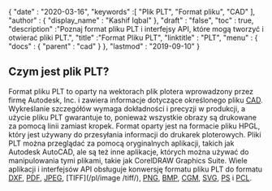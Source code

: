 {
  "date" : "2020-03-16",
  "keywords" :[ "Plik PLT", "Format pliku", "CAD" ],
  "author" : {
    "display_name" : "Kashif Iqbal"
},
  "draft" : "false",
  "toc" : true,
  "description" :"Poznaj format pliku PLT i interfejsy API, które mogą tworzyć i otwierać pliki PLT.",
  "title" :"Format Pliku PLT",
  "linktitle" : "PLT",
  "menu" : {
    "docs" : {
      "parent" : "cad"
}
},
  "lastmod" : "2019-09-10"
}

## Czym jest plik PLT?

Format pliku PLT to oparty na wektorach plik plotera wprowadzony przez firmę Autodesk, Inc. i zawiera informacje dotyczące określonego pliku [CAD](/pl/cad/). Wykreślanie szczegółów wymaga dokładności i precyzji w produkcji, a użycie pliku PLT gwarantuje to, ponieważ wszystkie obrazy są drukowane za pomocą linii zamiast kropek. Format oparty jest na formacie pliku HPGL, który jest używany do przesyłania informacji do drukarek ploterowych. Pliki PLT można przeglądać za pomocą oryginalnych aplikacji, takich jak Autodesk AutoCAD, ale są też inne aplikacje, których można używać do manipulowania tymi plikami, takie jak CorelDRAW Graphics Suite. Wiele aplikacji i interfejsów API obsługuje konwersję formatu pliku PLT do formatu [DXF](/pl/cad/dxf/), [PDF](/pl/pdf/), [JPEG](/pl/image/jpeg/), [TIFF](/pl/image /tiff/), [PNG](/pl/image/png/), [BMP](/pl/image/bmp/), [CGM](/pl/page-description-language/cgm/), [SVG](/pl/page-description-language/svg/), [PS](/pl/page-description-language/ps/) i [PCL](/pl/page-description-language/pcl/).

